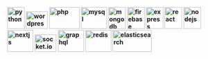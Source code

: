 <b align="left">
<img src="https://cdn.jsdelivr.net/gh/devicons/devicon/icons/python/python-original.svg" title="python" width="40" height="50"/>
          

<img src="https://cdn.jsdelivr.net/gh/devicons/devicon/icons/wordpress/wordpress-original.svg" title="wordpress" width="50" height="40"/>
<img src="https://cdn.jsdelivr.net/gh/devicons/devicon/icons/php/php-original.svg" title="php" width="70" height="50"/>
<img src="https://cdn.jsdelivr.net/gh/devicons/devicon/icons/mysql/mysql-plain-wordmark.svg" title="mysql" width="60" height="50" />
<img  src="https://cdn.jsdelivr.net/gh/devicons/devicon/icons/mongodb/mongodb-original.svg" title="mongodb" width="40" height="50"/>
<img src="https://cdn.jsdelivr.net/gh/devicons/devicon/icons/firebase/firebase-plain.svg" title="firebase" width="40" height="50"/>
<img src="https://cdn.jsdelivr.net/gh/devicons/devicon/icons/express/express-original.svg" title="express" width="40" height="50"/>
<img src="https://cdn.jsdelivr.net/gh/devicons/devicon/icons/react/react-original.svg" title="react" width="40" height="50"/>
<img src="https://cdn.jsdelivr.net/gh/devicons/devicon/icons/nodejs/nodejs-original.svg" title="nodejs" width="40" height="50"/>
<img src="https://cdn.jsdelivr.net/gh/devicons/devicon/icons/nextjs/nextjs-original-wordmark.svg" title="nextjs" width="60" height="50"/>
<img src="https://cdn.jsdelivr.net/gh/devicons/devicon/icons/socketio/socketio-original.svg" title="socket.io" width="50" height="40"/>
<img src="https://cdn.jsdelivr.net/gh/devicons/devicon/icons/graphql/graphql-plain-wordmark.svg" title="graphql" width="60" height="50"/>
<img src="https://cdn.jsdelivr.net/gh/devicons/devicon/icons/redis/redis-original-wordmark.svg" title="redis" width="60" height="50"/>
<img src="https://brand.elastic.co/api/asset/download.svg?asset_id=59153139&auth=aW8G9BuwHJgTWmmGjy5OYw" title="elasticsearch" width="90" height="50"/>
          
          
          
</b>
          
